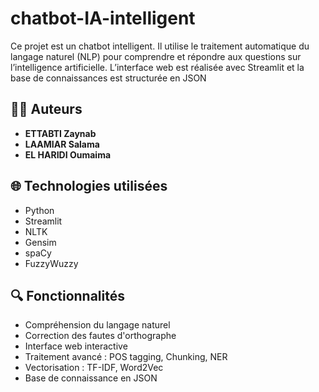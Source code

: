 # chatbot-IA-intelligent
Ce projet est un chatbot intelligent. Il utilise le traitement automatique du langage naturel (NLP) pour comprendre et répondre aux questions sur l’intelligence artificielle. L’interface web est réalisée avec Streamlit et la base de connaissances est structurée en JSON

## 👩‍💻 Auteurs

- **ETTABTI Zaynab**
- **LAAMIAR Salama**
- **EL HARIDI Oumaima**

## 🌐 Technologies utilisées

- Python
- Streamlit
- NLTK
- Gensim
- spaCy
- FuzzyWuzzy

## 🔍 Fonctionnalités

- Compréhension du langage naturel
- Correction des fautes d'orthographe
- Interface web interactive
- Traitement avancé : POS tagging, Chunking, NER
- Vectorisation : TF-IDF, Word2Vec
- Base de connaissance en JSON
